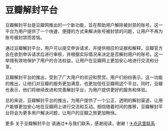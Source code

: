 # 豆瓣解封平台

豆瓣解封平台是豆瓣网推出的一个新功能，旨在帮助用户解除被封禁的账号。这一平台为用户提供了一个快速、便捷的方式来解决账号被封禁的问题，让用户不再为账号被封禁而苦恼。

通过豆瓣解封平台，用户可以提交申诉请求，并提供相应的证据和解释，豆瓣官方会在收到申诉请求后进行审核，并根据实际情况来决定是否解封用户的账号。这一举措有效地保护了用户的合法权益，让用户在豆瓣网上更加安心地进行交流和分享。

豆瓣解封平台的推出，受到了广大用户的欢迎和赞赏。用户们纷纷表示，这一功能的推出，让他们对豆瓣的服务更加满意，也更加信任豆瓣网这个平台。同时，豆瓣也表示，他们将继续改进和完善解封平台，为用户提供更好的服务和体验。

总的来说，豆瓣解封平台的推出，为用户提供了一个公正、透明的解封渠道，让用户能够更加安心地在豆瓣网上进行交流和互动。相信随着时间的推移，豆瓣解封平台将会为更多用户解决问题，让用户的豆瓣之旅更加畅快。

更多 关于豆瓣解封平台 请通过✈与我们联系，感谢阅读，谢谢！[✈点这里联系](https://ss.k02.cc)